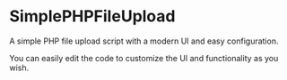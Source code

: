 # SimplePHPFileUpload
A simple PHP file upload script with a modern UI and easy configuration.

You can easily edit the code to customize the UI and functionality as you wish.
